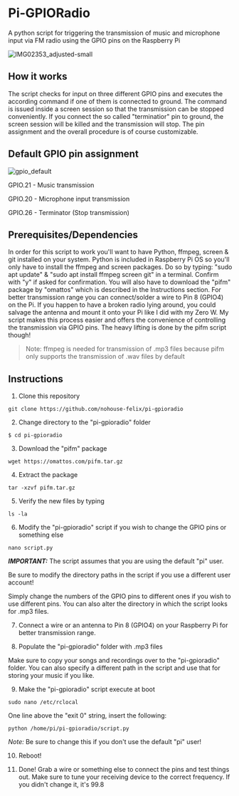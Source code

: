 # Pi-GPIORadio
A python script for triggering the transmission of music and microphone input via FM radio using the GPIO pins on the Raspberry Pi

![IMG02353_adjusted-small](https://user-images.githubusercontent.com/31896499/180519314-4597c4e5-b7a1-4426-a86b-2e21af184e12.jpg)

## How it works

The script checks for input on three different GPIO pins and executes the according command if one of them is connected to ground.
The command is issued inside a screen session so that the transmission can be stopped conveniently.
If you connect the so called "terminatior" pin to ground, the screen session will be killed and the transmission will stop.
The pin assignment and the overall procedure is of course customizable.



## Default GPIO pin assignment

![gpio_default](https://user-images.githubusercontent.com/31896499/180562076-a1ccdac4-e822-4c91-8bf3-493cfec72d38.jpg)

GPIO.21 - Music transmission

GPIO.20 - Microphone input transmission

GPIO.26 - Terminator (Stop transmission)




## Prerequisites/Dependencies

In order for this script to work you'll want to have Python, ffmpeg, screen & git installed on your system.
Python is included in Raspberry Pi OS so you'll only have to install the ffmpeg and screen packages.
Do so by typing:
"sudo apt update" & "sudo apt install ffmpeg screen git" in a terminal.
Confirm with "y" if asked for confirmation.
You will also have to download the "pifm" package by "omattos" which is described in the Instructions section.
For better transmission range you can connect/solder a wire to Pin 8 (GPIO4) on the Pi.
If you happen to have a broken radio lying around, you could salvage the antenna and mount it onto your Pi like I did with my Zero W.
My script makes this process easier and offers the convenience of controlling the transmission via GPIO pins. The heavy lifting is done by the pifm script though!

> Note: ffmpeg is needed for transmission of .mp3 files because pifm only supports the transmission of .wav files by default


## Instructions

1. Clone this repository
```
git clone https://github.com/nohouse-felix/pi-gpioradio
```

2. Change directory to the "pi-gpioradio" folder
```
$ cd pi-gpioradio
```

3. Download the "pifm" package
```
wget https://omattos.com/pifm.tar.gz
```

4. Extract the package
```
tar -xzvf pifm.tar.gz
```

5. Verify the new files by typing
```
ls -la
```


6. Modify the "pi-gpioradio" script if you wish to change the GPIO pins or something else
```
nano script.py
```
***IMPORTANT:*** The script assumes that you are using the default "pi" user.

Be sure to modify the directory paths in the script if you use a different user account!

Simply change the numbers of the GPIO pins to different ones if you wish to use different pins.
You can also alter the directory in which the script looks for .mp3 files.

7. Connect a wire or an antenna to Pin 8 (GPIO4) on your Raspberry Pi for better transmission range.

8. Populate the "pi-gpioradio" folder with .mp3 files

Make sure to copy your songs and recordings over to the "pi-gpioradio" folder.
You can also specify a different path in the script and use that for storing your music if you like.

9. Make the "pi-gpioradio" script execute at boot
```
sudo nano /etc/rclocal
```
One line above the "exit 0" string, insert the following:
```
python /home/pi/pi-gpioradio/script.py
```
*Note:* Be sure to change this if you don't use the default "pi" user!

10. Reboot!

11. Done!
Grab a wire or something else to connect the pins and test things out.
Make sure to tune your receiving device to the correct frequency.
If you didn't change it, it's 99.8
